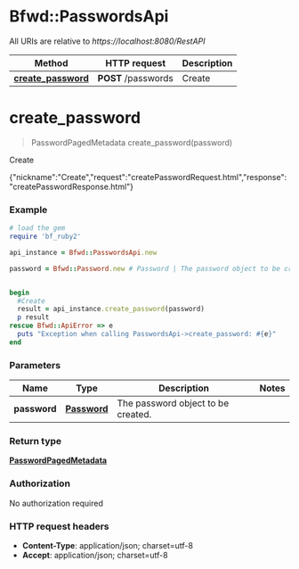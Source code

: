 # Bfwd::PasswordsApi

All URIs are relative to *https://localhost:8080/RestAPI*

Method | HTTP request | Description
------------- | ------------- | -------------
[**create_password**](PasswordsApi.md#create_password) | **POST** /passwords | Create


# **create_password**
> PasswordPagedMetadata create_password(password)

Create

{\"nickname\":\"Create\",\"request\":\"createPasswordRequest.html\",\"response\":\"createPasswordResponse.html\"}

### Example
```ruby
# load the gem
require 'bf_ruby2'

api_instance = Bfwd::PasswordsApi.new

password = Bfwd::Password.new # Password | The password object to be created.


begin
  #Create
  result = api_instance.create_password(password)
  p result
rescue Bfwd::ApiError => e
  puts "Exception when calling PasswordsApi->create_password: #{e}"
end
```

### Parameters

Name | Type | Description  | Notes
------------- | ------------- | ------------- | -------------
 **password** | [**Password**](Password.md)| The password object to be created. | 

### Return type

[**PasswordPagedMetadata**](PasswordPagedMetadata.md)

### Authorization

No authorization required

### HTTP request headers

 - **Content-Type**: application/json; charset=utf-8
 - **Accept**: application/json; charset=utf-8



